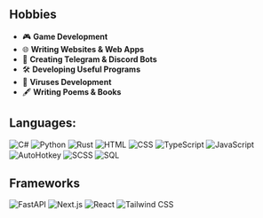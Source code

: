 ## Hobbies  
- 🎮 **Game Development**  
- 🌐 **Writing Websites & Web Apps**  
- 🤖 **Creating Telegram & Discord Bots**  
- 🛠️ **Developing Useful Programs**
- 🦠 **Viruses Development**
- 🖋️ **Writing Poems & Books** 

## Languages:
![C#](https://img.shields.io/badge/-C%23-8A2BE2?style=for-the-badge&logo=c-sharp&logoColor=white)
![Python](https://img.shields.io/badge/-Python-3776AB?style=for-the-badge&logo=python&logoColor=white)
![Rust](https://img.shields.io/badge/-Rust-000000?style=for-the-badge&logo=rust&logoColor=white)
![HTML](https://img.shields.io/badge/-HTML5-E34F26?style=for-the-badge&logo=html5&logoColor=white)
![CSS](https://img.shields.io/badge/-CSS3-1572B6?style=for-the-badge&logo=css3&logoColor=white)
![TypeScript](https://img.shields.io/badge/-TypeScript-3178C6?style=for-the-badge&logo=typescript&logoColor=white)
![JavaScript](https://img.shields.io/badge/-JavaScript-F7DF1E?style=for-the-badge&logo=javascript&logoColor=black)
![AutoHotkey](https://img.shields.io/badge/-AutoHotkey-334455?style=for-the-badge&logoColor=white)
![SCSS](https://img.shields.io/badge/-SCSS-CC6699?style=for-the-badge&logo=sass&logoColor=white)
![SQL](https://img.shields.io/badge/-SQL-4479A1?style=for-the-badge&logo=postgresql&logoColor=white)
ㅤ
## Frameworks
![FastAPI](https://img.shields.io/badge/-FastAPI-009688?style=for-the-badge&logo=fastapi&logoColor=white)
![Next.js](https://img.shields.io/badge/-Next.js-000000?style=for-the-badge&logo=nextdotjs&logoColor=white)
![React](https://img.shields.io/badge/-React-61DAFB?style=for-the-badge&logo=react&logoColor=black)
![Tailwind CSS](https://img.shields.io/badge/-Tailwind%20CSS-06B6D4?style=for-the-badge&logo=tailwindcss&logoColor=white)


